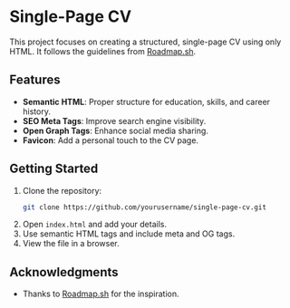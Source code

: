 # Single-Page CV

This project focuses on creating a structured, single-page CV using only HTML. It follows the guidelines from [Roadmap.sh](https://roadmap.sh/projects/single-page-cv).

## Features
- **Semantic HTML**: Proper structure for education, skills, and career history.
- **SEO Meta Tags**: Improve search engine visibility.
- **Open Graph Tags**: Enhance social media sharing.
- **Favicon**: Add a personal touch to the CV page.

## Getting Started
1. Clone the repository:
   ```bash
   git clone https://github.com/yourusername/single-page-cv.git
   ```
2. Open `index.html` and add your details.
3. Use semantic HTML tags and include meta and OG tags.
4. View the file in a browser.

## Acknowledgments
- Thanks to [Roadmap.sh](https://roadmap.sh/projects/single-page-cv) for the inspiration.
